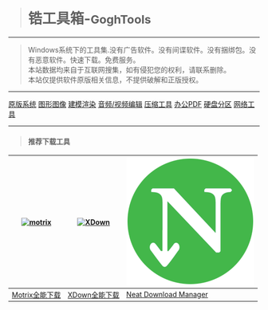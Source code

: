 > # <i class="bi bi-tools"></i> 锆工具箱-<small>GoghTools</small>
---
> Windows系统下的工具集.没有广告软件。没有间谍软件。没有捆绑包。没有恶意软件。快速下载。免费服务。  
>本站数据均来自于互联网搜集，如有侵犯您的权利，请联系删除。   
>本站仅提供软件原版相关信息，不提供破解和正版授权。  
---

<div>   

[原版系统](windows.md)
[图形图像](Graphic.md)
[建模渲染](3D-Render.md)
[音频/视频编辑](AudioVideo.md)
[压缩工具](zip.md)
[办公PDF](officePDF.md)
[硬盘分区](disk.md)
[网络工具](net.md)

</div>  

---
> #### 推荐下载工具

| [![motrix](https://s.motrix.app/images/app-icon-square.png)](https://motrix.app/zh-CN/download) |[![XDown](https://www.xdown.org/favicon.ico)](https://www.xdown.org/) | [![NDM](/_media/ndm.png)](www.neatdownloadmanager.com)
|--- | --- | --- |
| [Motrix全能下载](https://motrix.app/zh-CN/download) |  [XDown全能下载](https://www.xdown.org) | [Neat Download Manager](www.neatdownloadmanager.com)  |


